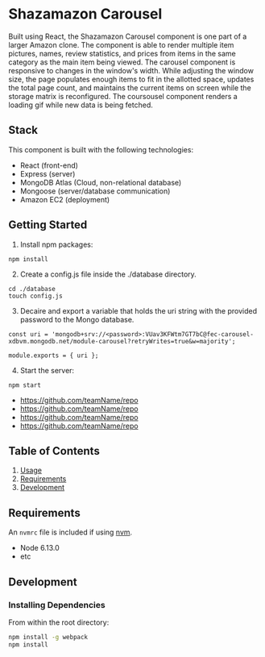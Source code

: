 # Shazamazon Carousel

Built using React, the Shazamazon Carousel component is one part of a larger Amazon clone. The component is able to render multiple item pictures, names, review statistics, and prices from items in the same category as the main item being viewed.  The carousel component is responsive to changes in the window's width.  While adjusting the window size, the page populates enough items to fit in the allotted space, updates the total page count, and maintains the current items on screen while the storage matrix is reconfigured. The coursousel component renders a loading gif while new data is being fetched.

## Stack

This component is built with the following technologies:

  - React (front-end)
  - Express (server)
  - MongoDB Atlas (Cloud, non-relational database)
  - Mongoose (server/database communication)
  - Amazon EC2 (deployment)

## Getting Started

1. Install npm packages:
```
npm install
```
2. Create a config.js file inside the ./database directory.
```
cd ./database
touch config.js
```

3. Decaire and export a variable that holds the uri string with the provided password to the Mongo database.
```
const uri = 'mongodb+srv://<password>:VUav3KFWtm7GT7bC@fec-carousel-xdbvm.mongodb.net/module-carousel?retryWrites=true&w=majority';

module.exports = { uri };

```

4. Start the server:
```
npm start
```


  - https://github.com/teamName/repo
  - https://github.com/teamName/repo
  - https://github.com/teamName/repo
  - https://github.com/teamName/repo

## Table of Contents

1. [Usage](#Usage)
1. [Requirements](#requirements)
1. [Development](#development)


## Requirements

An `nvmrc` file is included if using [nvm](https://github.com/creationix/nvm).

- Node 6.13.0
- etc

## Development

### Installing Dependencies

From within the root directory:

```sh
npm install -g webpack
npm install
```

